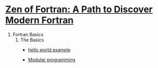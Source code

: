# [Zen of Fortran: A Path to Discover Modern Fortran](http://szaghi.github.io/zen-of-fortran-talk/#/slide-0)

1. Fortran Basics
   1. The Basics
      * [hello world example](00-hello_world)

      * [Modular programming](01-modular_program)
